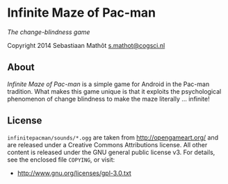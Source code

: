 # Infinite Maze of Pac-man

*The change-blindness game*

Copyright 2014 Sebastiaan Mathôt <s.mathot@cogsci.nl>

## About

*Infinite Maze of Pac-man* is a simple game for Android in the Pac-man tradition. What makes this game unique is that it exploits the psychological phenomenon of change blindness to make the maze literally ... infinite!

## License

`infinitepacman/sounds/*.ogg` are taken from <http://opengameart.org/> and are released under a Creative Commons Attributions license. All other content is released under the GNU general public license v3. For details, see the enclosed file `COPYING`, or visit:

- <http://www.gnu.org/licenses/gpl-3.0.txt>



